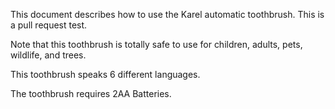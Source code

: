 This document describes how to use the Karel automatic toothbrush.
This is a pull request test.

Note that this toothbrush is totally safe to use for children, adults, pets, wildlife, and trees.

This toothbrush speaks 6 different languages.

The toothbrush requires 2AA Batteries.